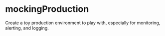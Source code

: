# mockingProduction

Create a toy production environment to play with, especially for monitoring,
alerting, and logging.
